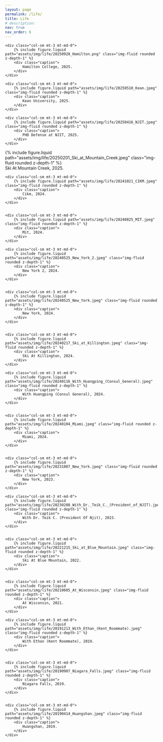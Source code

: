 ```yaml
---
layout: page
permalink: /life/
title: Life
# description: 
nav: true
nav_order: 6
---
```


<div class="row mt-3">

    <div class="col-sm mt-3 mt-md-0">
        {% include figure.liquid path="assets/img/life/20250928_Hamilton.png" class="img-fluid rounded z-depth-1" %}
        <div class="caption">
            Hamilton College, 2025.
        </div>
    </div>
    
    <div class="col-sm mt-3 mt-md-0">
        {% include figure.liquid path="assets/img/life/20250510_Kean.jpeg" class="img-fluid rounded z-depth-1" %}
        <div class="caption">
            Kean University, 2025.
        </div>
    </div>

    <div class="col-sm mt-3 mt-md-0">
        {% include figure.liquid path="assets/img/life/20250416_NJIT.jpeg" class="img-fluid rounded z-depth-1" %}
        <div class="caption">
            PHD Defense at NJIT, 2025.
        </div>
    </div>

</div>

<div class="row mt-3">
    <div class="col-sm mt-3 mt-md-0">
        {% include figure.liquid path="assets/img/life/20250201_Ski_at_Mountain_Creek.jpeg" class="img-fluid rounded z-depth-1" %}
        <div class="caption">
            Ski At Mountain Creek, 2025.
        </div>
    </div>
            

    <div class="col-sm mt-3 mt-md-0">
        {% include figure.liquid path="assets/img/life/20241021_CIKM.jpeg" class="img-fluid rounded z-depth-1" %}
        <div class="caption">
            Cikm, 2024.
        </div>
    </div>
            

    <div class="col-sm mt-3 mt-md-0">
        {% include figure.liquid path="assets/img/life/20240825_MIT.jpeg" class="img-fluid rounded z-depth-1" %}
        <div class="caption">
            Mit, 2024.
        </div>
    </div>
            
</div>
<div class="row mt-3">

    <div class="col-sm mt-3 mt-md-0">
        {% include figure.liquid path="assets/img/life/20240525_New_York_2.jpeg" class="img-fluid rounded z-depth-1" %}
        <div class="caption">
            New York 2, 2024.
        </div>
    </div>
            

    <div class="col-sm mt-3 mt-md-0">
        {% include figure.liquid path="assets/img/life/20240525_New_York.jpeg" class="img-fluid rounded z-depth-1" %}
        <div class="caption">
            New York, 2024.
        </div>
    </div>
            

    <div class="col-sm mt-3 mt-md-0">
        {% include figure.liquid path="assets/img/life/20240217_Ski_at_Killington.jpeg" class="img-fluid rounded z-depth-1" %}
        <div class="caption">
            Ski At Killington, 2024.
        </div>
    </div>
            
</div>
<div class="row mt-3">

    <div class="col-sm mt-3 mt-md-0">
        {% include figure.liquid path="assets/img/life/20240116_With_Huangping_(Consul_General).jpeg" class="img-fluid rounded z-depth-1" %}
        <div class="caption">
            With Huangping (Consul General), 2024.
        </div>
    </div>
            

    <div class="col-sm mt-3 mt-md-0">
        {% include figure.liquid path="assets/img/life/20240104_Miami.jpeg" class="img-fluid rounded z-depth-1" %}
        <div class="caption">
            Miami, 2024.
        </div>
    </div>
            

    <div class="col-sm mt-3 mt-md-0">
        {% include figure.liquid path="assets/img/life/20231007_New_York.jpeg" class="img-fluid rounded z-depth-1" %}
        <div class="caption">
            New York, 2023.
        </div>
    </div>
            
</div>
<div class="row mt-3">

    <div class="col-sm mt-3 mt-md-0">
        {% include figure.liquid path="assets/img/life/20230208_With_Dr._Teik_C._(President_of_NJIT).jpeg" class="img-fluid rounded z-depth-1" %}
        <div class="caption">
            With Dr. Teik C. (President Of Njit), 2023.
        </div>
    </div>
            

    <div class="col-sm mt-3 mt-md-0">
        {% include figure.liquid path="assets/img/life/20221215_Ski_at_Blue_Mountain.jpeg" class="img-fluid rounded z-depth-1" %}
        <div class="caption">
            Ski At Blue Mountain, 2022.
        </div>
    </div>
            

    <div class="col-sm mt-3 mt-md-0">
        {% include figure.liquid path="assets/img/life/20210605_At_Wisconsin.jpeg" class="img-fluid rounded z-depth-1" %}
        <div class="caption">
            At Wisconsin, 2021.
        </div>
    </div>
            
</div>
<div class="row mt-3">

    <div class="col-sm mt-3 mt-md-0">
        {% include figure.liquid path="assets/img/life/20191213_With_Ethan_(Kent_Roommate).jpeg" class="img-fluid rounded z-depth-1" %}
        <div class="caption">
            With Ethan (Kent Roommate), 2019.
        </div>
    </div>
            

    <div class="col-sm mt-3 mt-md-0">
        {% include figure.liquid path="assets/img/life/20190907_Niagara_Falls.jpeg" class="img-fluid rounded z-depth-1" %}
        <div class="caption">
            Niagara Falls, 2019.
        </div>
    </div>
            

    <div class="col-sm mt-3 mt-md-0">
        {% include figure.liquid path="assets/img/life/20190414_Huangshan.jpeg" class="img-fluid rounded z-depth-1" %}
        <div class="caption">
            Huangshan, 2019.
        </div>
    </div>
            
</div>
